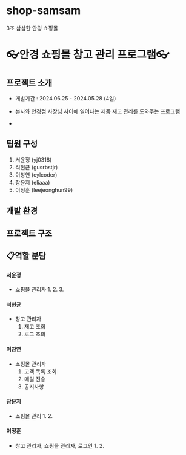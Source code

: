 # shop-samsam
3조 삼삼한 안경 쇼핑몰


# 👓안경 쇼핑몰 창고 관리 프로그램👓

## 프로젝트 소개
* 개발기간 : 2024.06.25 - 2024.05.28 (4일)
* 본사와 안경점 사장님 사이에 일어나는 제품 재고 관리를 도와주는 프로그램

*
##  팀원 구성
1. 서윤정 (yj0318)
2. 석현균 (gusrbstjr)
3. 이창연 (cylcoder)
4. 장윤지 (eliaaa)
5. 이정훈 (leejeonghun99)

##  개발 환경


## 프로젝트 구조

                       








## 📋역할 분담

#### 서윤정
* 쇼핑몰 관리자
  1. 
  2. 
  3. 


#### 석현균
* 창고 관리자
  1. 재고 조회
  2. 로그 조회

#### 이창연
* 쇼핑몰 관리자
  1. 고객 목록 조회
  2. 메일 전송
  3. 공지사항

#### 장윤지
* 쇼핑몰 관리
  1. 
  2.

#### 이정훈
* 창고 관리자, 쇼핑몰 관리자, 로그인
  1. 
  2.
